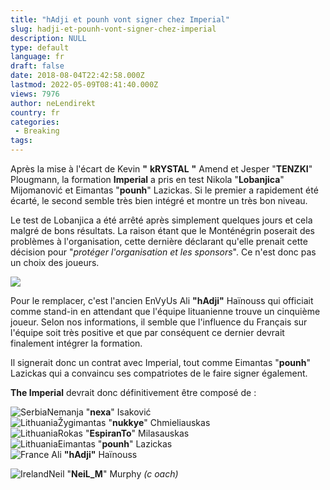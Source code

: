 ```yaml
---
title: "hAdji et pounh vont signer chez Imperial"
slug: hadji-et-pounh-vont-signer-chez-imperial
description: NULL
type: default
language: fr
draft: false
date: 2018-08-04T22:42:58.000Z
lastmod: 2022-05-09T08:41:40.000Z
views: 7976
author: neLendirekt
country: fr
categories:
 - Breaking
tags:
---
```

Après la mise à l'écart de Kevin **"** **kRYSTAL** **"** Amend et Jesper "**TENZKI**" Plougmann, la formation **Imperial** a pris en test Nikola "**Lobanjica**" Mijomanović et Eimantas "**pounh**" Lazickas. Si le premier a rapidement été écarté, le second semble très bien intégré et montre un très bon niveau.

Le test de Lobanjica a été arrêté après simplement quelques jours et cela malgré de bons résultats. La raison étant que le Monténégrin poserait des problèmes à l'organisation, cette dernière déclarant qu'elle prenait cette décision pour "_protéger l'organisation et les sponsors_". Ce n'est donc pas un choix des joueurs.

![](https://flickshot-ue.s3.eu-west-2.amazonaws.com/flickshot/picture/5a358f2983eb8/pic.jpg)

Pour le remplacer, c'est l'ancien EnVyUs Ali **"hAdji"** Haïnouss qui officiait comme stand-in en attendant que l'équipe lituanienne trouve un cinquième joueur. Selon nos informations, il semble que l'influence du Français sur l'équipe soit très positive et que par conséquent ce dernier devrait finalement intégrer la formation.

Il signerait donc un contrat avec Imperial, tout comme ⁠Eimantas "**pounh**" Lazickas qui a convaincu ses compatriotes de le faire signer également.

**The Imperial** devrait donc définitivement être composé de :

![Serbia](/images/countries/rs.svg)⁠Nemanja "**nexa**" Isaković  
![Lithuania](/images/countries/lt.svg)⁠Žygimantas "**nukkye**" Chmieliauskas  
![Lithuania](/images/countries/lt.svg)⁠Rokas "**EspiranTo**" Milasauskas  
![Lithuania](/images/countries/lt.svg)⁠Eimantas "**pounh**" Lazickas  
![France](/images/countries/fr.svg)⁠ ⁠Ali **"hAdji"** Haïnouss  
  
![Ireland](/images/countries/ie.svg)⁠Neil "**NeiL\_M**" Murphy _(c_ _oach)_
